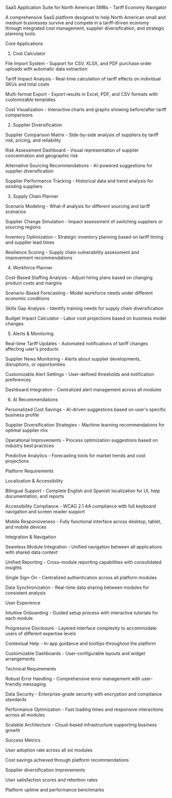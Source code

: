 SaaS Application Suite for North American SMBs - Tariff Economy Navigator

A comprehensive SaaS platform designed to help North American small and medium businesses survive and compete in a tariff-driven economy through integrated cost management, supplier diversification, and strategic planning tools.

Core Applications

1. Cost Calculator





File Import System - Support for CSV, XLSX, and PDF purchase order uploads with automatic data extraction



Tariff Impact Analysis - Real-time calculation of tariff effects on individual SKUs and total costs



Multi-format Export - Export results in Excel, PDF, and CSV formats with customizable templates



Cost Visualization - Interactive charts and graphs showing before/after tariff comparisons

2. Supplier Diversification





Supplier Comparison Matrix - Side-by-side analysis of suppliers by tariff risk, pricing, and reliability



Risk Assessment Dashboard - Visual representation of supplier concentration and geographic risk



Alternative Sourcing Recommendations - AI-powered suggestions for supplier diversification



Supplier Performance Tracking - Historical data and trend analysis for existing suppliers

3. Supply Chain Planner





Scenario Modeling - What-if analysis for different sourcing and tariff scenarios



Supplier Change Simulation - Impact assessment of switching suppliers or sourcing regions



Inventory Optimization - Strategic inventory planning based on tariff timing and supplier lead times



Resilience Scoring - Supply chain vulnerability assessment and improvement recommendations

4. Workforce Planner





Cost-Based Staffing Analysis - Adjust hiring plans based on changing product costs and margins



Scenario-Based Forecasting - Model workforce needs under different economic conditions



Skills Gap Analysis - Identify training needs for supply chain diversification



Budget Impact Calculator - Labor cost projections based on business model changes

5. Alerts & Monitoring





Real-time Tariff Updates - Automated notifications of tariff changes affecting user's products



Supplier News Monitoring - Alerts about supplier developments, disruptions, or opportunities



Customizable Alert Settings - User-defined thresholds and notification preferences



Dashboard Integration - Centralized alert management across all modules

6. AI Recommendations





Personalized Cost Savings - AI-driven suggestions based on user's specific business profile



Supplier Diversification Strategies - Machine learning recommendations for optimal supplier mix



Operational Improvements - Process optimization suggestions based on industry best practices



Predictive Analytics - Forecasting tools for market trends and cost projections

Platform Requirements

Localization & Accessibility





Bilingual Support - Complete English and Spanish localization for UI, help documentation, and reports



Accessibility Compliance - WCAG 2.1 AA compliance with full keyboard navigation and screen reader support



Mobile Responsiveness - Fully functional interface across desktop, tablet, and mobile devices

Integration & Navigation





Seamless Module Integration - Unified navigation between all applications with shared data context



Unified Reporting - Cross-module reporting capabilities with consolidated insights



Single Sign-On - Centralized authentication across all platform modules



Data Synchronization - Real-time data sharing between modules for consistent analysis

User Experience





Intuitive Onboarding - Guided setup process with interactive tutorials for each module



Progressive Disclosure - Layered interface complexity to accommodate users of different expertise levels



Contextual Help - In-app guidance and tooltips throughout the platform



Customizable Dashboards - User-configurable layouts and widget arrangements

Technical Requirements





Robust Error Handling - Comprehensive error management with user-friendly messaging



Data Security - Enterprise-grade security with encryption and compliance standards



Performance Optimization - Fast loading times and responsive interactions across all modules



Scalable Architecture - Cloud-based infrastructure supporting business growth

Success Metrics





User adoption rate across all six modules



Cost savings achieved through platform recommendations



Supplier diversification improvements



User satisfaction scores and retention rates



Platform uptime and performance benchmarks